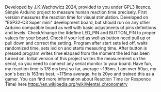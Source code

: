 Developed by J.K.Wachowicz 2024, provided to you under GPL3 licence.
Simple Arduino project to measure human reaction time precisely.
First version measures the reaction time for visual stimulation.
Developed on "ESP32-C3 Super mini" development board, but should run on any other Arduino compatible board as well with basic adjustments of pins definitions and levels.
Check/change the #define LED_PIN and BUTTON_PIN to proper values for your board.
Check if your led as well as button need pull up or pull down and correct the setting.
Program after start sets led off, waits randomized time, sets led on and starts measuring time.
After button is pressed program writes time elapsed from the moment the led has been turned on.
Initial version of this project writes the measurement on the serial, so you need to connect any serial monitor to your board.
Have fun, my reaction time is 178 ms best so far, average ~195ms, I am over 50yo, my son's best is 163ms best, ~175ms average, he is 20yo and trained this as a gamer.
You can find more information about Reaction Time (or Responce Time) here https://en.wikipedia.org/wiki/Mental_chronometry
